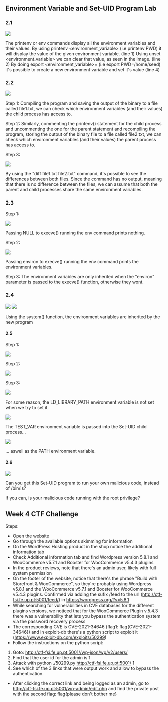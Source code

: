 ## Environment Variable and Set-UID Program Lab

### 2.1

<img src="https://cdn.discordapp.com/attachments/1021902913079103488/1029069913131860009/unknown.png">

The printenv or env commands display all the environment variables and their values.
By using printenv <environment_variable> (i.e printenv PWD) it will display the value of the given environment variable. (line 1)
Using unset <environment_variable> we can clear that value, as seen in the image. (line 2)
By doing export <environment_variable>=<value> (i.e export PWD=/home/seed) it's possible to create a new environment variable and set it's value (line 4)

### 2.2

<img src="https://cdn.discordapp.com/attachments/1021902913079103488/1029155420935303320/unknown.png">

Step 1:
Compiling the program and saving the output of the binary to a file called file1.txt, we can check which environment variables (and their values) the child process has access to.


Step 2:
Similarly, commenting the printenv() statement for the child process and uncommenting the one for the parent statement and recompiling the program, storing the output of the binary file to a file called file2.txt, we can check which environment variables (and their values) the parent process has access to.

Step 3:

<img src="https://cdn.discordapp.com/attachments/1021902913079103488/1029156131416846466/unknown.png">

By using the  "diff file1.txt file2.txt" command, it's possible to see the differences between both files. Since the command has no output, meaning that there is no difference between the files, we can assume that both the parent and child processes share the same environment variables.

### 2.3

Step 1:

<img src="https://cdn.discordapp.com/attachments/1021902913079103488/1029700732984770580/unknown.png">

Passing NULL to execve() running the env command prints nothing.

Step 2:

<img src="https://cdn.discordapp.com/attachments/1021902913079103488/1031958865413148722/unknown.png">

Passing environ to execve() running the env command prints the environment variables.

Step 3:
The environment variables are only inherited when the "environ" parameter is passed to the execve() function, otherwise they wont.

### 2.4

<img src="https://cdn.discordapp.com/attachments/1021902913079103488/1031963495031382046/unknown.png">
<img src="https://cdn.discordapp.com/attachments/1021902913079103488/1031963580125429811/unknown.png">

Using the system() function, the environment variables are inherited by the new program

#### 2.5

Step 1:

<img src="https://cdn.discordapp.com/attachments/1021902913079103488/1031967699951177828/unknown.png">

Step 2:

<img src="https://cdn.discordapp.com/attachments/1021902913079103488/1031967780821545082/unknown.png">

Step 3:

<img src="https://cdn.discordapp.com/attachments/1021902913079103488/1031975237966897292/unknown.png">

For some reason, the LD_LIBRARY_PATH environment variable is not set when we try to set it.

<img src="https://cdn.discordapp.com/attachments/1021902913079103488/1031976067210162338/unknown.png">

The TEST_VAR environment variable is passed into the Set-UID child process...

<img src="https://cdn.discordapp.com/attachments/1021902913079103488/1031976183052644412/unknown.png">

... aswell as the PATH environment variable.

#### 2.6

<img src="https://cdn.discordapp.com/attachments/1021902913079103488/1031984319893344386/unknown.png">

Can you get this Set-UID program to run your own malicious code, instead of /bin/ls? 


If you can, is your malicious code running with the root privilege?



## Week 4 CTF Challenge 
Steps:
- Open the website
- Go through the available options skimming for information
- On the WordPress Hosting product in the shop notice the additional information tab
- Check Additional information tab and find Wordpress version 5.8.1 and WooCommerce v5.7.1 and Booster for WooCommerce v5.4.3 plugins
- In the product reviews, note that there's an admin user, likely with full system permission
- On the footer of the website, notice that there's the phrase "Build with Storefront & WooCommerce", so they're probably using Wordpress v5.8.1 and the  WooCommerce v5.7.1 and Booster for WooCommerce v5.4.3 plugins. Confirmed via adding the sufix /feed to the url (http://ctf-fsi.fe.up.pt:5001/feed/) in <generator>https://wordpress.org/?v=5.8.1</generator>
- While searching for vulnerabilities in CVE databases for the different plugins versions, we noticed that for the WooCommerce Plugin v.5.4.3 there was a vulnerability that lets you bypass the authentication system via the password recovery process
- The corresponding CVE is CVE-2021-34646 (flag1: flag{CVE-2021-34646}) and in exploit-db there's a python script to exploit it (https://www.exploit-db.com/exploits/50299)
- Follow the instructions on the python script:
1.  Goto: http://ctf-fsi.fe.up.pt:5001//wp-json/wp/v2/users/
2. Find that the user id for the admin is 1
3. Attack with python ./50299.py http://ctf-fsi.fe.up.pt:5001/ 1
4. See which of the 3 links that were output work and allow to bypass the authentication.
- After clicking the correct link and being logged as an admin, go to http://ctf-fsi.fe.up.pt:5001/wp-admin/edit.php and find the private post with the second flag: flag{please don't bother me}
